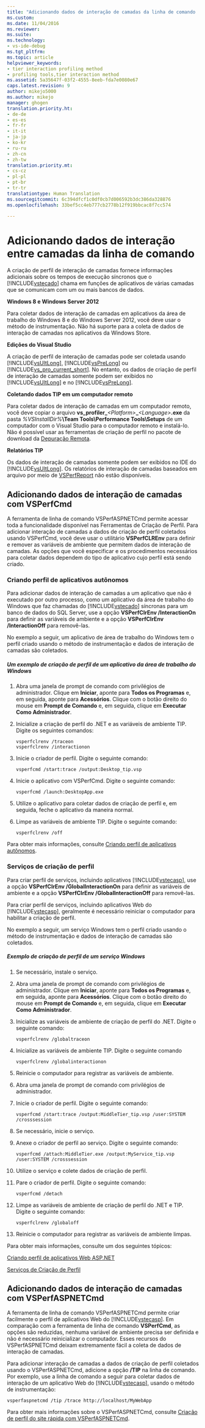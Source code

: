```yaml
---
title: "Adicionando dados de interação de camadas da linha de comando | Microsoft Docs"
ms.custom: 
ms.date: 11/04/2016
ms.reviewer: 
ms.suite: 
ms.technology:
- vs-ide-debug
ms.tgt_pltfrm: 
ms.topic: article
helpviewer_keywords:
- tier interaction profiling method
- profiling tools,tier interaction method
ms.assetid: 5a35647f-03f2-4555-8eeb-fda7e0080e67
caps.latest.revision: 9
author: mikejo5000
ms.author: mikejo
manager: ghogen
translation.priority.ht:
- de-de
- es-es
- fr-fr
- it-it
- ja-jp
- ko-kr
- ru-ru
- zh-cn
- zh-tw
translation.priority.mt:
- cs-cz
- pl-pl
- pt-br
- tr-tr
translationtype: Human Translation
ms.sourcegitcommit: 6c394dfcf1c0df0cb7d006592b3dc386da328876
ms.openlocfilehash: 33bef5cc4eb777cb2778b12f919bbcac8f7cc574

---
```

# <a name="adding-tier-interaction-data-from-the-command-line"></a>Adicionando dados de interação entre camadas da linha de comando
A criação de perfil de interação de camadas fornece informações adicionais sobre os tempos de execução síncronos que o [!INCLUDE[vstecado](../data-tools/includes/vstecado_md.md)] chama em funções de aplicativos de várias camadas que se comunicam com um ou mais bancos de dados.  
  
 **Windows 8 e Windows Server 2012**  
  
 Para coletar dados de interação de camadas em aplicativos da área de trabalho do Windows 8 e do Windows Server 2012, você deve usar o método de instrumentação. Não há suporte para a coleta de dados de interação de camadas nos aplicativos da Windows Store.  
  
 **Edições do Visual Studio**  
  
 A criação de perfil de interação de camadas pode ser coletada usando [!INCLUDE[vsUltLong](../code-quality/includes/vsultlong_md.md)], [!INCLUDE[vsPreLong](../code-quality/includes/vsprelong_md.md)] ou [!INCLUDE[vs_pro_current_short](../profiling/includes/vs_pro_current_short_md.md)]. No entanto, os dados de criação de perfil de interação de camadas somente podem ser exibidos no [!INCLUDE[vsUltLong](../code-quality/includes/vsultlong_md.md)] e no [!INCLUDE[vsPreLong](../code-quality/includes/vsprelong_md.md)].  
  
 **Coletando dados TIP em um computador remoto**  
  
 Para coletar dados de interação de camadas em um computador remoto, você deve copiar o arquivo **vs_profiler_***\<Platform>***_***\<Language>***.exe** da pasta *%VSInstallDir%***\Team Tools\Performance Tools\Setups** de um computador com o Visual Studio para o computador remoto e instalá-lo. Não é possível usar as ferramentas de criação de perfil no pacote de download da [Depuração Remota](../debugger/remote-debugging.md).  
  
 **Relatórios TIP**  
  
 Os dados de interação de camadas somente podem ser exibidos no IDE do [!INCLUDE[vsUltLong](../code-quality/includes/vsultlong_md.md)]. Os relatórios de interação de camadas baseados em arquivo por meio de [VSPerfReport](../profiling/vsperfreport.md) não estão disponíveis.  
  
## <a name="adding-tier-interaction-data-with-vsperfcmd"></a>Adicionando dados de interação de camadas com VSPerfCmd  
 A ferramenta de linha de comando VSPerfASPNETCmd permite acessar toda a funcionalidade disponível nas Ferramentas de Criação de Perfil. Para adicionar interação de camadas a dados de criação de perfil coletados usando VSPerfCmd, você deve usar o utilitário **VSPerfCLREnv** para definir e remover as variáveis de ambiente que permitem dados de interação de camadas. As opções que você especificar e os procedimentos necessários para coletar dados dependem do tipo de aplicativo cujo perfil está sendo criado.  
  
### <a name="profiling-stand-alone-applications"></a>Criando perfil de aplicativos autônomos  
 Para adicionar dados de interação de camadas a um aplicativo que não é executado por outro processo, como um aplicativo da área de trabalho do Windows que faz chamadas do [!INCLUDE[vstecado](../data-tools/includes/vstecado_md.md)] síncronas para um banco de dados do SQL Server, use a opção **VSPerfClrEnv /InteractionOn** para definir as variáveis de ambiente e a opção **VSPerfClrEnv /InteractionOff** para removê-las.  
  
 No exemplo a seguir, um aplicativo de área de trabalho do Windows tem o perfil criado usando o método de instrumentação e dados de interação de camadas são coletados.  
  
##### <a name="profiling-a-windows-desktop-application-example"></a>Um exemplo de criação de perfil de um aplicativo da área de trabalho do Windows  
  
1.  Abra uma janela de prompt de comando com privilégios de administrador. Clique em **Iniciar**, aponte para **Todos os Programas** e, em seguida, aponte para **Acessórios**. Clique com o botão direito do mouse em **Prompt de Comando** e, em seguida, clique em **Executar Como Administrador**.  
  
2.  Inicialize a criação de perfil do .NET e as variáveis de ambiente TIP. Digite os seguintes comandos:  
  
    ```  
    vsperfclrenv /traceon  
    vsperfclrenv /interactionon  
    ```  
  
3.  Inicie o criador de perfil. Digite o seguinte comando:  
  
    ```  
    vsperfcmd /start:trace /output:Desktop_tip.vsp   
    ```  
  
4.  Inicie o aplicativo com VSPerfCmd. Digite o seguinte comando:  
  
    ```  
    vsperfcmd /launch:DesktopApp.exe  
    ```  
  
5.  Utilize o aplicativo para coletar dados de criação de perfil e, em seguida, feche o aplicativo da maneira normal.  
  
6.  Limpe as variáveis de ambiente TIP. Digite o seguinte comando:  
  
    ```  
    vsperfclrenv /off  
    ```  
  
 Para obter mais informações, consulte [Criando perfil de aplicativos autônomos](../profiling/command-line-profiling-of-stand-alone-applications.md).  
  
### <a name="profiling-services"></a>Serviços de criação de perfil  
 Para criar perfil de serviços, incluindo aplicativos [!INCLUDE[vstecasp](../code-quality/includes/vstecasp_md.md)], use a opção **VSPerfClrEnv /GlobalInteractionOn** para definir as variáveis de ambiente e a opção **VSPerfClrEnv /GlobalInteractionOff** para removê-las.  
  
 Para criar perfil de serviços, incluindo aplicativos Web do [!INCLUDE[vstecasp](../code-quality/includes/vstecasp_md.md)], geralmente é necessário reiniciar o computador para habilitar a criação de perfil.  
  
 No exemplo a seguir, um serviço Windows tem o perfil criado usando o método de instrumentação e dados de interação de camadas são coletados.  
  
##### <a name="profiling-a-windows-service-example"></a>Exemplo de criação de perfil de um serviço Windows  
  
1.  Se necessário, instale o serviço.  
  
2.  Abra uma janela de prompt de comando com privilégios de administrador. Clique em **Iniciar**, aponte para **Todos os Programas** e, em seguida, aponte para **Acessórios**. Clique com o botão direito do mouse em **Prompt de Comando** e, em seguida, clique em **Executar Como Administrador**.  
  
3.  Inicialize as variáveis de ambiente de criação de perfil do .NET. Digite o seguinte comando:  
  
    ```  
    vsperfclrenv /globaltraceon  
    ```  
  
4.  Inicialize as variáveis de ambiente TIP. Digite o seguinte comando  
  
    ```  
    vsperfclrenv /globalinteractionon  
    ```  
  
5.  Reinicie o computador para registrar as variáveis de ambiente.  
  
6.  Abra uma janela de prompt de comando com privilégios de administrador.  
  
7.  Inicie o criador de perfil. Digite o seguinte comando:  
  
    ```  
    vsperfcmd /start:trace /output:MiddleTier_tip.vsp /user:SYSTEM /crosssession   
    ```  
  
8.  Se necessário, inicie o serviço.  
  
9. Anexe o criador de perfil ao serviço. Digite o seguinte comando:  
  
    ```  
    vsperfcmd /attach:MiddleTier.exe /output:MyService_tip.vsp /user:SYSTEM /crosssession   
    ```  
  
10. Utilize o serviço e colete dados de criação de perfil.  
  
11. Pare o criador de perfil. Digite o seguinte comando:  
  
     `vsperfcmd /detach`  
  
12. Limpe as variáveis de ambiente de criação de perfil do .NET e TIP. Digite o seguinte comando:  
  
    ```  
    vsperfclrenv /globaloff  
    ```  
  
13. Reinicie o computador para registrar as variáveis de ambiente limpas.  
  
 Para obter mais informações, consulte um dos seguintes tópicos:  
  
 [Criando perfil de aplicativos Web ASP.NET](../profiling/command-line-profiling-of-aspnet-web-applications.md)  
  
 [Serviços de Criação de Perfil](../profiling/command-line-profiling-of-services.md)  
  
## <a name="adding-tier-interaction-data-with-vsperfaspnetcmd"></a>Adicionando dados de interação de camadas com VSPerfASPNETCmd  
 A ferramenta de linha de comando VSPerfASPNETCmd permite criar facilmente o perfil de aplicativos Web do [!INCLUDE[vstecasp](../code-quality/includes/vstecasp_md.md)]. Em comparação com a ferramenta de linha de comando **VSPerfCmd**, as opções são reduzidas, nenhuma variável de ambiente precisa ser definida e não é necessário reinicializar o computador. Esses recursos do VSPerfASPNETCmd deixam extremamente fácil a coleta de dados de interação de camadas.  
  
 Para adicionar interação de camadas a dados de criação de perfil coletados usando o VSPerfASPNETCmd, adicione a opção **/TIP** na linha de comando. Por exemplo, use a linha de comando a seguir para coletar dados de interação de um aplicativo Web do [!INCLUDE[vstecasp](../code-quality/includes/vstecasp_md.md)], usando o método de instrumentação:  
  
```  
vsperfaspnetcmd /tip /trace http://localhost/MyWebApp  
```  
  
 Para obter mais informações sobre o VSPerfASPNETCmd, consulte [Criação de perfil do site rápida com VSPerfASPNETCmd](../profiling/rapid-web-site-profiling-with-vsperfaspnetcmd.md).


<!--HONumber=Feb17_HO4-->


